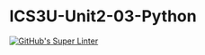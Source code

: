 # ICS3U-Unit2-03-Python
[![GitHub's Super Linter](https://github.com/daniel-pawelko-ics20/ICS3U-Unit2-03-Python/workflows/GitHub's%20Super%20Linter/badge.svg)](https://github.com/daniel-pawelko-ics20/ICS3U-Unit2-03-Python/actions)
